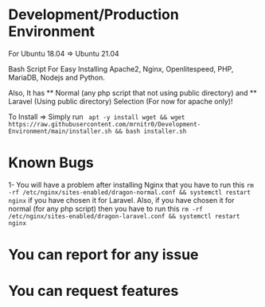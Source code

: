 # Development/Production Environment

For Ubuntu 18.04 => Ubuntu 21.04

Bash Script For Easy Installing Apache2, Nginx, Openlitespeed, PHP, MariaDB, Nodejs and Python.

Also, It has ** Normal (any php script that not using public directory) and ** Laravel (Using public directory) Selection (For now for apache only)!

To Install => Simply run ``` apt -y install wget && wget https://raw.githubusercontent.com/mrnitr0/Development-Environment/main/installer.sh && bash installer.sh```

# Known Bugs

1- You will have a problem after installing Nginx that you have to run this ```rm -rf /etc/nginx/sites-enabled/dragon-normal.conf && systemctl restart nginx``` if you have chosen it for Laravel. Also, if you have chosen it for normal (for any php script) then you have to run this ```rm -rf /etc/nginx/sites-enabled/dragon-laravel.conf && systemctl restart nginx```

# You can report for any issue
# You can request features